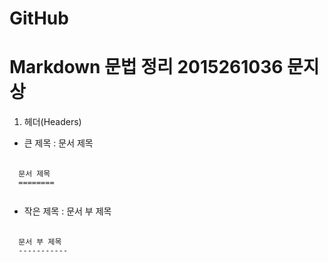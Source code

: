 # GitHub
# Markdown 문법 정리  2015261036 문지상

1. 헤더(Headers)
* 큰 제목 : 문서 제목
<pre>
  <code>
  문서 제목
  ======== 
  </code>
</pre>
* 작은 제목 : 문서 부 제목
<pre>
  <code>
  문서 부 제목
  ----------- 
  </code>
</pre>

